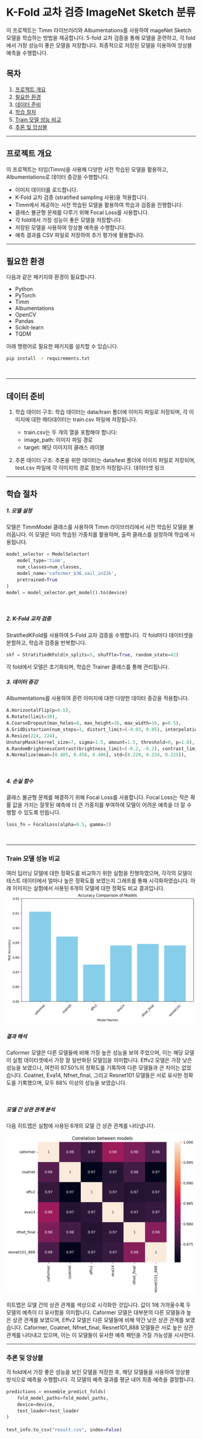 # K-Fold 교차 검증 ImageNet Sketch 분류

이 프로젝트는 Timm 라이브러리와 Albumentations를 사용하여 mageNet Sketch 모델을 학습하는 방법을 제공합니다. 5-fold 교차 검증을 통해 모델을 훈련하고, 각 fold에서 가장 성능이 좋은 모델을 저장합니다. 최종적으로 저장된 모델을 이용하여 앙상블 예측을 수행합니다.

## 목차

1. [프로젝트 개요](#프로젝트-개요)
2. [필요한 환경](#필요한-환경)
3. [데이터 준비](#데이터-준비)
4. [학습 절차](#학습-절차)
5. [Train 모델 성능 비교](#train-모델-성능-비교)
6. [추론 및 앙상블](#추론-및-앙상블)
&nbsp;
---

## 프로젝트 개요

이 프로젝트는 타임(Timm)을 사용해 다양한 사전 학습된 모델을 활용하고, Albumentations로 데이터 증강을 수행합니다. 

- 이미지 데이터를 로드합니다.
- K-Fold 교차 검증 (stratified sampling 사용)을 적용합니다.
- Timm에서 제공하는 사전 학습된 모델을 활용하여 학습과 검증을 진행합니다.
- 클래스 불균형 문제를 다루기 위해 Focal Loss를 사용합니다.
- 각 fold에서 가장 성능이 좋은 모델을 저장합니다.
- 저장된 모델을 사용하여 앙상블 예측을 수행합니다.
- 예측 결과를 CSV 파일로 저장하여 추가 평가에 활용합니다.
&nbsp;
---

## 필요한 환경

다음과 같은 패키지와 환경이 필요합니다.
- Python
- PyTorch
- Timm
- Albumentations
- OpenCV
- Pandas
- Scikit-learn
- TQDM

아래 명령어로 필요한 패키지를 설치할 수 있습니다.

```bash
pip install -r requirements.txt
```
&nbsp;

---
## 데이터 준비
1. 학습 데이터 구조: 학습 데이터는 data/train 폴더에 이미지 파일로 저장되며, 각 이미지에 대한 메타데이터는 train.csv 파일에 저장됩니다.
    - train.csv는 두 개의 열을 포함해야 합니다:
    - image_path: 이미지 파일 경로
    - target: 해당 이미지의 클래스 레이블

2. 추론 데이터 구조: 추론을 위한 데이터는 data/test 폴더에 이미지 파일로 저장되며, test.csv 파일에 각 이미지의 경로 정보가 저장됩니다.
데이터셋 링크
&nbsp;
---
## 학습 절차

##### 1. 모델 설정
모델은 TimmModel 클래스를 사용하여 Timm 라이브러리에서 사전 학습된 모델을 불러옵니다. 이 모델은 미리 학습된 가중치를 활용하며, 출력 클래스를 설정하여 학습에 사용됩니다.

```python
model_selector = ModelSelector(
    model_type='timm', 
    num_classes=num_classes,
    model_name='caformer_b36.sail_in22k', 
    pretrained=True
)
model = model_selector.get_model().to(device)
```
&nbsp;
##### 2. K-Fold 교차 검증
StratifiedKFold를 사용하여 5-Fold 교차 검증을 수행합니다. 
각 fold마다 데이터셋을 분할하고, 학습과 검증을 반복합니다.
```python
skf = StratifiedKFold(n_splits=5, shuffle=True, random_state=42)
```
각 fold에서 모델은 초기화되며, 학습은 Trainer 클래스를 통해 관리됩니다.
&nbsp;
##### 3. 데이터 증강
Albumentations를 사용하여 훈련 이미지에 대한 다양한 데이터 증강을 적용합니다. 
```python
A.HorizontalFlip(p=0.5), 
A.Rotate(limit=30),
A.CoarseDropout(max_holes=8, max_height=16, max_width=16, p=0.5), 
A.GridDistortion(num_steps=1, distort_limit=(-0.03, 0.05), interpolation=2, border_mode=0, value=(255, 255, 255), p=1) 
A.Resize(224, 224), 
UnsharpMask(kernel_size=7, sigma=1.5, amount=1.5, threshold=0, p=1.0),  
A.RandomBrightnessContrast(brightness_limit=(-0.2, -0.2), contrast_limit=0, p=1.0), 
A.Normalize(mean=[0.485, 0.456, 0.406], std=[0.229, 0.224, 0.225]),           
```
&nbsp;
##### 4. 손실 함수
클래스 불균형 문제를 해결하기 위해 Focal Loss를 사용합니다. Focal Loss는 작은 확률 값을 가지는 잘못된 예측에 더 큰 가중치를 부여하여 모델이 어려운 예측을 더 잘 수행할 수 있도록 만듭니다.
```python
loss_fn = FocalLoss(alpha=0.5, gamma=2)
```
&nbsp;

---
### Train 모델 성능 비교
여러 딥러닝 모델에 대한 정확도를 비교하기 위한 실험을 진행하였으며, 각각의 모델이 테스트 데이터에서 얼마나 높은 정확도를 보였는지 그래프를 통해 시각화하였습니다. 아래 이미지는 실험에서 사용된 6개의 모델에 대한 정확도 비교 결과입니다.
![모델 성능 비교 그래프](./model_result/model_acc.png)
##### 결과 해석
Caformer 모델은 다른 모델들에 비해 가장 높은 성능을 보여 주었으며, 이는 해당 모델이 실험 데이터셋에서 가장 잘 일반화된 모델임을 의미합니다.
Effv2 모델은 가장 낮은 성능을 보였으나, 여전히 87.50%의 정확도를 기록하여 다른 모델들과 큰 차이는 없었습니다.
Coatnet, Eva14, Nfnet_final, 그리고 Resnet101 모델들은 서로 유사한 정확도를 기록했으며, 모두 88% 이상의 성능을 보였습니다.

&nbsp;
##### 모델 간 상관 관계 분석
다음 히트맵은 실험에 사용된 6개의 모델 간 상관 관계를 나타냅니다.

![모델 상관관계](./model_result/correlation.png)

히트맵은 모델 간의 상관 관계를 색상으로 시각화한 것입니다. 
값이 1에 가까울수록 두 모델의 예측이 더 유사함을 의미합니다.
Caformer 모델은 대부분의 다른 모델들과 높은 상관 관계를 보였으며,
Effv2 모델은 다른 모델들에 비해 약간 낮은 상관 관계를 보였습니다.
Caformer, Coatnet, Nfnet_final, Resnet101_888 모델들은 서로 높은 상관 관계를 나타내고 있으며, 
이는 이 모델들이 유사한 예측 패턴을 가질 가능성을 시사한다.

----
### 추론 및 앙상블
각 fold에서 가장 좋은 성능을 보인 모델을 저장한 후, 해당 모델들을 사용하여 앙상블 방식으로 예측을 수행합니다. 각 모델의 예측 결과를 평균 내어 최종 예측을 결정합니다.
```python
predictions = ensemble_predict_folds(
    fold_model_paths=fold_model_paths, 
    device=device, 
    test_loader=test_loader
)

test_info.to_csv("result.csv", index=False)
```
&nbsp;
